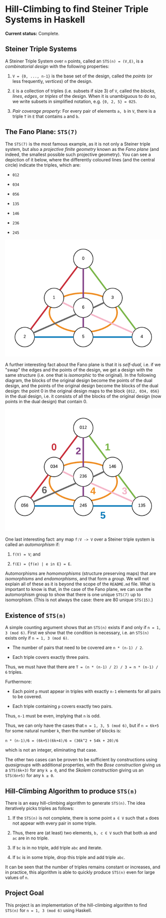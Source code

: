 # Hill-Climbing to find Steiner Triple Systems in Haskell

**Current status:** Complete.

## Steiner Triple Systems

A Steiner Triple System over `n` points, called an `STS(n) = (V,E)`, is a *combinatorial design* with the following properties:

1. `V = {0, ..., n-1}` is the base set of the design, called the *points* (or less frequently, *vertices*) of the design.

2. `E` is a collection of triples (i.e. subsets if size 3) of `V`, called the *blocks*, *lines*, *edges*, or *triples* of the design. When it is unambiguous to do so, we write subsets in simplified notation, e.g. `{0, 2, 5} = 025`.

3. *Pair coverage property:* For every pair of elements `a, b` in `V`, there is a triple `T` in `E` that contains `a` and `b`.

## The Fano Plane: `STS(7)`

The `STS(7)` is the most famous example, as it is not only a Steiner triple system, but also a *projective finite geometry* known as the *Fano plane* (and indeed, the smallest possible such projective geometry). You can see a depiction of it below, where the differently coloured lines (and the central circle) indicate the triples, which are:

* `012`

* `034`

* `056`

* `135`

* `146`

* `236`

* `245`

![fano](doc/fano.png)

A further interesting fact about the Fano plane is that it is *self-dual,* i.e. if we "swap" the edges and the points of the design, we get a design with the same structure (i.e. one that is *isomorphic* to the original). In the following diagram, the blocks of the original design become the points of the dual design, and the points of the original design become the blocks of the dual design: the point 0 in the original design maps to the block `{012, 034, 056}` in the dual design, i.e. it consists of all the blocks of the original design (now points in the dual design) that contain 0.

![fano](doc/fano_dual.png)

One last interesting fact: any map `f:V -> V` over a Steiner triple system is called an *automorphism* if:

1. `f(V) = V`; and

2. `f(E) = {f(e) | e in E} = E`.

Automorphisms are *homomorphisms* (structure preserving maps) that are *isomorphisms* and *endomorphisms*, and that form a *group*. We will not explain all of these as it is beyond the scope of the `README.md` file. What is important to know is that, in the case of the Fano plane, we can use the automorphism group to show that there is one unique `STS(7)` up to isomorphism. (This is not always the case: there are 80 unique `STS(15)`.)

## Existence of `STS(n)`

A simple counting argument shows that an `STS(n)` exists if and only if `n = 1, 3 (mod 6)`. First we show that the condition is necessary, i.e. an `STS(n)` exists only if `n = 1, 3 (mod 6)`.

* The number of pairs that need to be covered are `n * (n-1) / 2`.

* Each triple covers exactly three pairs.

Thus, we must have that there are `T = (n * (n-1) / 2) / 3 = n * (n-1) / 6` triples.

Furthermore:

* Each point `p` must appear in triples with exactly `n-1` elements for all pairs to be covered.

* Each triple containing `p` covers exactly two pairs.

Thus, `n-1` must be even, implying that `n` is odd.

Thus, we can only have the cases that `n = 1, 3, 5 (mod 6)`, but if `n = 6k+5` for some natural number `k`, then the number of blocks is:

`n * (n-1)/6 = (6k+5)(6k+4)/6 = (36k^2 + 54k + 20)/6`

which is not an integer, eliminating that case.

The other two cases can be proven to be sufficient by constructions using *quasigroups* with additional properties, with the *Bose construction* giving us a `STS(6k+3)` for any `k ≥ 0`, and the *Skolem construction* giving us an `STS(6n+5)` for any `k ≥ 0`.

## Hill-Climbing Algorithm to produce `STS(n)`

There is an easy hill-climbing algorithm to generate `STS(n)`. The idea iteratively picks triples as follows:

1. If the `STS(n)` is not complete, there is some point `a ∈ V` such that `a` does not appear with every pair in some triple.

2. Thus, there are (at least) two elements, `b, c ∈ V` such that both `ab` and `ac` are in no triple.

3. If `bc` is in no triple, add triple `abc` and iterate.

4. If `bc` is in some triple, drop this triple and add triple `abc`.

It can be seen that the number of triples remains constant or increases, and in practice, this algorithm is able to quickly produce `STS(n)` even for large values of `n`.

## Project Goal

This project is an implementation of the hill-climbing algorithm to find `STS(n)` for `n = 1, 3 (mod 6)` using Haskell.
